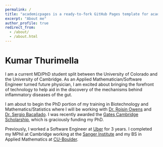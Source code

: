 ```yaml
---
permalink: /
title: "academicpages is a ready-to-fork GitHub Pages template for academic personal websites"
excerpt: "About me"
author_profile: true
redirect_from: 
  - /about/
  - /about.html
---
```


Kumar Thurimella
======

I am a current MD/PhD student split between the University of Colorado and the University of Cambridge. As an Applied Mathematician/Software Engineer turned future physician, I am excited about bringing the forefront of technology to help aid in the discovery of the mechanisms behind inflammatory diseases of the gut. 

I am about to begin the PhD portion of my training in Biotechnology and Mathematics/Statistics where I will be working with [Dr. Roisin Owens](https://www.ceb.cam.ac.uk/research/groups/best) and [Dr. Sergio Bacallado](http://www.statslab.cam.ac.uk/~sb2116/). I was recently awarded the [Gates Cambridge Scholarship](https://www.gatescambridge.org/members-area/connect/directory/scholar/17712), which is graciously funding my PhD.

Previously, I worked a Software Engineer at [Uber](https://eng.uber.com) for 3 years. I completed my MPhil at Cambridge working at the [Sanger Institute](https://www.sanger.ac.uk/group/trynka-faculty/) and my BS in Applied Mathematics at [CU-Boulder](http://amath.colorado.edu/).